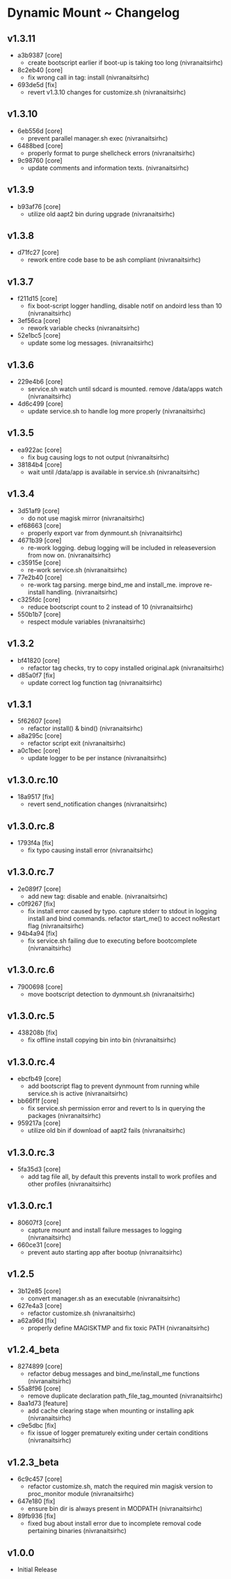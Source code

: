 # Dynamic Mount ~ Changelog
## v1.3.11 
- a3b9387 [core]          
    - create bootscript earlier if boot-up is taking too long (nivranaitsirhc)  
- 8c2eb40 [core]          
    - fix wrong call in tag: install (nivranaitsirhc)  
- 693de5d [fix]           
    - revert v1.3.10 changes for customize.sh (nivranaitsirhc)    
## v1.3.10 
- 6eb556d [core]          
    - prevent parallel manager.sh exec (nivranaitsirhc)  
- 6488bed [core]          
    - properly format to purge shellcheck errors (nivranaitsirhc)  
- 9c98760 [core]          
    - update comments and information texts. (nivranaitsirhc)    
## v1.3.9 
- b93af76 [core]          
    - utilize old aapt2 bin during upgrade (nivranaitsirhc)    
## v1.3.8 
- d71fc27 [core]          
    - rework entire code base to be ash compliant (nivranaitsirhc)    
## v1.3.7 
- f211d15 [core]          
    - fix boot-script logger handling, disable notif on andoird less than 10 (nivranaitsirhc)  
- 3ef56ca [core]          
    - rework variable checks (nivranaitsirhc)  
- 52e1bc5 [core]          
    - update some log messages. (nivranaitsirhc)    
## v1.3.6 
- 229e4b6 [core]          
    - service.sh watch until sdcard is mounted. remove /data/apps watch (nivranaitsirhc)  
- 4d6c499 [core]          
    - update service.sh to handle log more properly (nivranaitsirhc)    
## v1.3.5 
- ea922ac [core]          
    - fix bug causing logs to not output (nivranaitsirhc)  
- 38184b4 [core]          
    - wait until /data/app is available in service.sh (nivranaitsirhc)    
## v1.3.4 
- 3d51af9 [core]          
    - do not use magisk mirror (nivranaitsirhc)  
- ef68663 [core]          
    - properly export var from dynmount.sh (nivranaitsirhc)  
- 4671b39 [core]          
    - re-work logging. debug logging will be included in releaseversion from now on. (nivranaitsirhc)  
- c35915e [core]          
    - re-work service.sh (nivranaitsirhc)  
- 77e2b40 [core]          
    - re-work tag parsing. merge bind_me and install_me. improve re-install handling. (nivranaitsirhc)  
- c325fdc [core]          
    - reduce bootscript count to 2 instead of 10 (nivranaitsirhc)  
- 550b1b7 [core]          
    - respect module variables (nivranaitsirhc)    
## v1.3.2 
- bf41820 [core]          
    - refactor tag checks, try to copy installed original.apk (nivranaitsirhc)  
- d85a0f7 [fix]           
    - update correct log function tag (nivranaitsirhc)    
## v1.3.1 
- 5f62607 [core]          
    - refactor install() & bind() (nivranaitsirhc)  
- a8a295c [core]          
    - refactor script exit (nivranaitsirhc)  
- a0c1bec [core]          
    - update logger to be per instance (nivranaitsirhc)    
## v1.3.0.rc.10 
- 18a9517 [fix]           
    - revert send_notification changes (nivranaitsirhc)    
## v1.3.0.rc.8 
- 1793f4a [fix]           
    - fix typo causing install error (nivranaitsirhc)    
## v1.3.0.rc.7 
- 2e089f7 [core]          
    - add new tag: disable and enable. (nivranaitsirhc)  
- c0f9267 [fix]           
    - fix install error caused by typo. capture stderr to stdout in logging install and bind commands. refactor start_me() to accect noRestart flag (nivranaitsirhc)  
- 94b4a94 [fix]           
    - fix service.sh failing due to executing before bootcomplete (nivranaitsirhc)    
## v1.3.0.rc.6 
- 7900698 [core]          
    - move bootscript detection to dynmount.sh (nivranaitsirhc)    
## v1.3.0.rc.5 
- 438208b [fix]           
    - fix offline install copying bin into bin (nivranaitsirhc)    
## v1.3.0.rc.4 
- ebcfb49 [core]          
    - add bootscript flag to prevent dynmount from running while service.sh is active (nivranaitsirhc)  
- bb66f1f [core]          
    - fix service.sh permission error and revert to ls in querying the packages (nivranaitsirhc)  
- 959217a [core]          
    - utilize old bin if download of aapt2 fails (nivranaitsirhc)    
## v1.3.0.rc.3 
- 5fa35d3 [core]          
    - add tag file all, by default this prevents install to work profiles and other profiles (nivranaitsirhc)    
## v1.3.0.rc.1 
- 80607f3 [core]          
    - capture mount and install failure messages to logging (nivranaitsirhc)  
- 660ce31 [core]          
    - prevent auto starting app after bootup (nivranaitsirhc)    
## v1.2.5 
- 3b12e85 [core]          
    - convert manager.sh as an executable (nivranaitsirhc)  
- 627e4a3 [core]          
    - refactor customize.sh (nivranaitsirhc)  
- a62a96d [fix]           
    - properly define MAGISKTMP and fix toxic PATH (nivranaitsirhc)    
## v1.2.4_beta 
- 8274899 [core]          
    - refactor debug messages and bind_me/install_me functions (nivranaitsirhc)  
- 55a8f96 [core]          
    - remove duplicate declaration path_file_tag_mounted (nivranaitsirhc)  
- 8aa1d73 [feature]       
    - add cache clearing stage when mounting or installing apk (nivranaitsirhc)  
- c9e5dbc [fix]           
    - fix issue of logger prematurely exiting under certain conditions (nivranaitsirhc)    
## v1.2.3_beta 
- 6c9c457 [core]          
    - refactor customize.sh, match the required min magisk version to proc_monitor module (nivranaitsirhc)  
- 647e180 [fix]           
    - ensure bin dir is always present in MODPATH (nivranaitsirhc)  
- 89fb936 [fix]           
    - fixed bug about install error due to incomplete removal code pertaining binaries (nivranaitsirhc)    
## v1.0.0
- Initial Release

